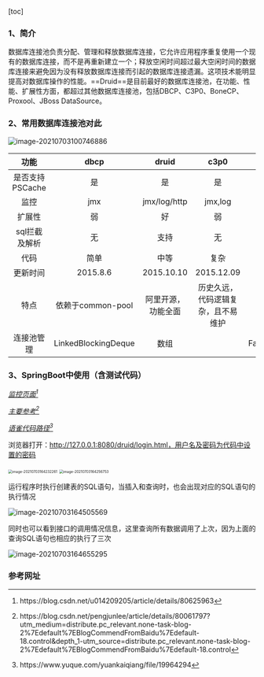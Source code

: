 [toc]

### 1、简介

​		数据库连接池负责分配、管理和释放数据库连接，它允许应用程序重复使用一个现有的数据库连接，而不是再重新建立一个；释放空闲时间超过最大空闲时间的数据库连接来避免因为没有释放数据库连接而引起的数据库连接遗漏。这项技术能明显提高对数据库操作的性能。==Druid==是目前最好的数据库连接池，在功能、性能、扩展性方面，都超过其他数据库连接池，包括DBCP、C3P0、BoneCP、Proxool、JBoss DataSource。

### 2、常用数据库连接池对此

![image-20210703100746886](https://file-ykq.oss-cn-shanghai.aliyuncs.com/img/20210703100747.png)

|      功能       |        dbcp         |       druid        |                c3p0                |    tomcat-jdbc    |              HikariCP              |
| :-------------: | :-----------------: | :----------------: | :--------------------------------: | :---------------: | :--------------------------------: |
| 是否支持PSCache |         是          |         是         |                 是                 |        否         |                 否                 |
|      监控       |         jmx         |    jmx/log/http    |              jmx,log               |        jmx        |                jmx                 |
|     扩展性      |         弱          |         好         |                 弱                 |        弱         |                 弱                 |
|  sql拦截及解析  |         无          |        支持        |                 无                 |        无         |                 无                 |
|      代码       |        简单         |        中等        |                复杂                |       简单        |                简单                |
|    更新时间     |      2015.8.6       |     2015.10.10     |             2015.12.09             |                   |             2015.12.3              |
|      特点       |  依赖于common-pool  | 阿里开源，功能全面 | 历史久远，代码逻辑复杂，且不易维护 |                   | 优化力度大，功能简单，起源于boneCP |
|   连接池管理    | LinkedBlockingDeque |        数组        |                                    | FairBlockingQueue |  threadlocal+CopyOnWriteArrayList  |

### 3、SpringBoot中使用（含测试代码）

[*监控页面[^1]*](https://blog.csdn.net/u014209205/article/details/80625963)

[*主要参考[^2]*](https://blog.csdn.net/pengjunlee/article/details/80061797?utm_medium=distribute.pc_relevant.none-task-blog-2%7Edefault%7EBlogCommendFromBaidu%7Edefault-18.control&depth_1-utm_source=distribute.pc_relevant.none-task-blog-2%7Edefault%7EBlogCommendFromBaidu%7Edefault-18.control)

[*语雀代码路径[^3]*](https://www.yuque.com/yuankaiqiang/file/19964294)

浏览器打开：http://127.0.0.1:8080/druid/login.html，用户名及密码为代码中设置的密码

<img src="https://file-ykq.oss-cn-shanghai.aliyuncs.com/img/20210703164232.png" alt="image-20210703164232261" style="zoom:50%;" />

<img src="https://file-ykq.oss-cn-shanghai.aliyuncs.com/img/20210703164256.png" alt="image-20210703164256753" style="zoom:50%;" />

运行程序时执行创建表的SQL语句，当插入和查询时，也会出现对应的SQL语句的执行情况

![image-20210703164505569](https://file-ykq.oss-cn-shanghai.aliyuncs.com/img/20210703164505.png)

同时也可以看到接口的调用情况信息，这里查询所有数据调用了上次，因为上面的查询SQL语句也相应的执行了三次

![image-20210703164655295](https://file-ykq.oss-cn-shanghai.aliyuncs.com/img/20210703164655.png)

### 参考网址

[^1]:https://blog.csdn.net/u014209205/article/details/80625963
[^2]:https://blog.csdn.net/pengjunlee/article/details/80061797?utm_medium=distribute.pc_relevant.none-task-blog-2%7Edefault%7EBlogCommendFromBaidu%7Edefault-18.control&depth_1-utm_source=distribute.pc_relevant.none-task-blog-2%7Edefault%7EBlogCommendFromBaidu%7Edefault-18.control
[^3]:https://www.yuque.com/yuankaiqiang/file/19964294



















